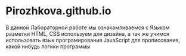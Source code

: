 # Pirozhkova.github.io
В данной Лабораторной работе мы ознакамливаемся с Языком разметки HTML, CSS используем для дизайна, а так же учимся использовать язык програмирования JavaScript для прописования, какой нибудь логики программы
